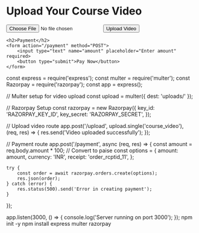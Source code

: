 <!DOCTYPE html>
<html>
<head>
    <title>Course Selling Platform</title>
</head>
<body>
    <h1>Upload Your Course Video</h1>
    <form action="/upload" method="POST" enctype="multipart/form-data">
        <input type="file" name="course_video" required>
        <button type="submit">Upload Video</button>
    </form>

    <h2>Payment</h2>
    <form action="/payment" method="POST">
        <input type="text" name="amount" placeholder="Enter amount" required>
        <button type="submit">Pay Now</button>
    </form>
</body>
</html>
const express = require('express');
const multer = require('multer');
const Razorpay = require('razorpay');
const app = express();

// Multer setup for video upload
const upload = multer({ dest: 'uploads/' });

// Razorpay Setup
const razorpay = new Razorpay({
    key_id: 'RAZORPAY_KEY_ID',
    key_secret: 'RAZORPAY_SECRET',
});

// Upload video route
app.post('/upload', upload.single('course_video'), (req, res) => {
    res.send('Video uploaded successfully');
});

// Payment route
app.post('/payment', async (req, res) => {
    const amount = req.body.amount * 100; // Convert to paise
    const options = {
        amount: amount,
        currency: 'INR',
        receipt: 'order_rcptid_11',
    };

    try {
        const order = await razorpay.orders.create(options);
        res.json(order);
    } catch (error) {
        res.status(500).send('Error in creating payment');
    }
});

app.listen(3000, () => {
    console.log('Server running on port 3000');
});
npm init -y
npm install express multer razorpay
